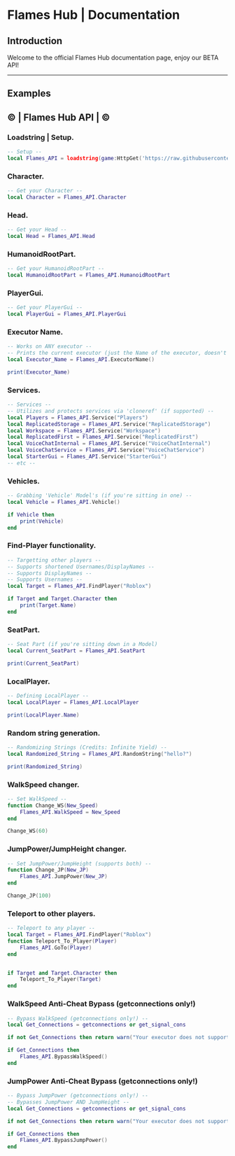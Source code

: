 # Flames Hub | Documentation

## Introduction

Welcome to the official Flames Hub documentation page, enjoy our BETA API!

---

## Examples

## © | Flames Hub API | ©

### Loadstring | Setup.
```lua
-- Setup --
local Flames_API = loadstring(game:HttpGet('https://raw.githubusercontent.com/EnterpriseExperience/MicUpSource/refs/heads/main/Flame_Hubs_API.lua'))()
```

### Character.
```lua
-- Get your Character --
local Character = Flames_API.Character
```

### Head.
```lua
-- Get your Head --
local Head = Flames_API.Head
```

### HumanoidRootPart.
```lua
-- Get your HumanoidRootPart --
local HumanoidRootPart = Flames_API.HumanoidRootPart
```

### PlayerGui.
```lua
-- Get your PlayerGui --
local PlayerGui = Flames_API.PlayerGui
```

### Executor Name.
```lua
-- Works on ANY executor --
-- Prints the current executor (just the Name of the executor, doesn't include the version) --
local Executor_Name = Flames_API.ExecutorName()

print(Executor_Name)
```

### Services.
```lua
-- Services --
-- Utilizes and protects services via 'cloneref' (if supported) --
local Players = Flames_API.Service("Players")
local ReplicatedStorage = Flames_API.Service("ReplicatedStorage")
local Workspace = Flames_API.Service("Workspace")
local ReplicatedFirst = Flames_API.Service("ReplicatedFirst")
local VoiceChatInternal = Flames_API.Service("VoiceChatInternal")
local VoiceChatService = Flames_API.Service("VoiceChatService")
local StarterGui = Flames_API.Service("StarterGui")
-- etc --
```

### Vehicles.
```lua
-- Grabbing 'Vehicle' Model's (if you're sitting in one) --
local Vehicle = Flames_API.Vehicle()

if Vehicle then
    print(Vehicle)
end
```

### Find-Player functionality.
```lua
-- Targetting other players --
-- Supports shortened Usernames/DisplayNames --
-- Supports DisplayNames --
-- Supports Usernames --
local Target = Flames_API.FindPlayer("Roblox")

if Target and Target.Character then
    print(Target.Name)
end
```

### SeatPart.
```lua
-- Seat Part (if you're sitting down in a Model)
local Current_SeatPart = Flames_API.SeatPart

print(Current_SeatPart)
```

### LocalPlayer.
```lua
-- Defining LocalPlayer --
local LocalPlayer = Flames_API.LocalPlayer

print(LocalPlayer.Name)
```

### Random string generation.
```lua
-- Randomizing Strings (Credits: Infinite Yield) --
local Randomized_String = Flames_API.RandomString("hello?")

print(Randomized_String)
```

### WalkSpeed changer.
```lua
-- Set WalkSpeed --
function Change_WS(New_Speed)
    Flames_API.WalkSpeed = New_Speed
end

Change_WS(60)
```

### JumpPower/JumpHeight changer.
```lua
-- Set JumpPower/JumpHeight (supports both) --
function Change_JP(New_JP)
    Flames_API.JumpPower(New_JP)
end

Change_JP(100)
```

### Teleport to other players.
```lua
-- Teleport to any player --
local Target = Flames_API.FindPlayer("Roblox")
function Teleport_To_Player(Player)
    Flames_API.GoTo(Player)
end


if Target and Target.Character then
    Teleport_To_Player(Target)
end
```

### WalkSpeed Anti-Cheat Bypass (getconnections only!)
```lua
-- Bypass WalkSpeed (getconnections only!) --
local Get_Connections = getconnections or get_signal_cons

if not Get_Connections then return warn("Your executor does not support 'getconnections'!") end

if Get_Connections then
    Flames_API.BypassWalkSpeed()
end
```

### JumpPower Anti-Cheat Bypass (getconnections only!)
```lua
-- Bypass JumpPower (getconnections only!) --
-- Bypasses JumpPower AND JumpHeight --
local Get_Connections = getconnections or get_signal_cons

if not Get_Connections then return warn("Your executor does not support 'getconnections'!") end

if Get_Connections then
    Flames_API.BypassJumpPower()
end
```
